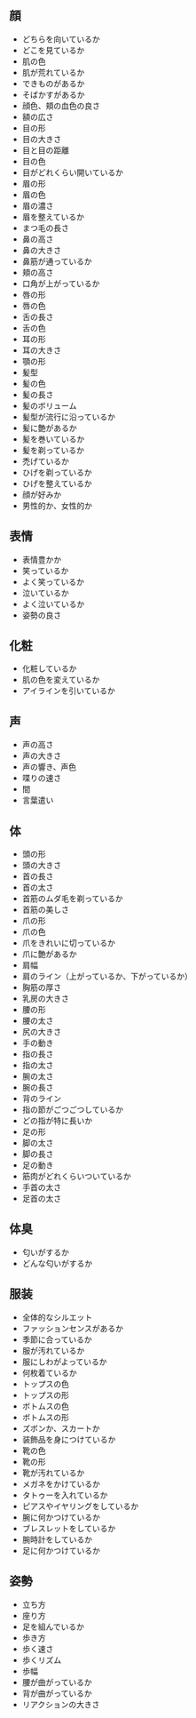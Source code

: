 ## 顔

- どちらを向いているか
- どこを見ているか
- 肌の色
- 肌が荒れているか
- できものがあるか
- そばかすがあるか
- 顔色、頬の血色の良さ
- 額の広さ
- 目の形
- 目の大きさ
- 目と目の距離
- 目の色
- 目がどれくらい開いているか
- 眉の形
- 眉の色
- 眉の濃さ
- 眉を整えているか
- まつ毛の長さ
- 鼻の高さ
- 鼻の大きさ
- 鼻筋が通っているか
- 頬の高さ
- 口角が上がっているか
- 唇の形
- 唇の色
- 舌の長さ
- 舌の色
- 耳の形
- 耳の大きさ
- 顎の形
- 髪型
- 髪の色
- 髪の長さ
- 髪のボリューム
- 髪型が流行に沿っているか
- 髪に艶があるか
- 髪を巻いているか
- 髪を剃っているか
- 禿げているか
- ひげを剃っているか
- ひげを整えているか
- 顔が好みか
- 男性的か、女性的か

## 表情

- 表情豊かか
- 笑っているか
- よく笑っているか
- 泣いているか
- よく泣いているか
- 姿勢の良さ

## 化粧

- 化粧しているか
- 肌の色を変えているか
- アイラインを引いているか

## 声

- 声の高さ
- 声の大きさ
- 声の響き、声色
- 喋りの速さ
- 間
- 言葉遣い

## 体

- 頭の形
- 頭の大きさ
- 首の長さ
- 首の太さ
- 首筋のムダ毛を剃っているか
- 首筋の美しさ
- 爪の形
- 爪の色
- 爪をきれいに切っているか
- 爪に艶があるか
- 肩幅
- 肩のライン（上がっているか、下がっているか）
- 胸筋の厚さ
- 乳房の大きさ
- 腰の形
- 腰の太さ
- 尻の大きさ
- 手の動き
- 指の長さ
- 指の太さ
- 腕の太さ
- 腕の長さ
- 背のライン
- 指の節がごつごつしているか
- どの指が特に長いか
- 足の形
- 脚の太さ
- 脚の長さ
- 足の動き
- 筋肉がどれくらいついているか
- 手首の太さ
- 足首の太さ

## 体臭

- 匂いがするか
- どんな匂いがするか

## 服装

- 全体的なシルエット
- ファッションセンスがあるか
- 季節に合っているか
- 服が汚れているか
- 服にしわがよっているか
- 何枚着ているか
- トップスの色
- トップスの形
- ボトムスの色
- ボトムスの形
- ズボンか、スカートか
- 装飾品を身につけているか
- 靴の色
- 靴の形
- 靴が汚れているか
- メガネをかけているか
- タトゥーを入れているか
- ピアスやイヤリングをしているか
- 腕に何かつけているか
- ブレスレットをしているか
- 腕時計をしているか
- 足に何かつけているか

## 姿勢

- 立ち方
- 座り方
- 足を組んでいるか
- 歩き方
- 歩く速さ
- 歩くリズム
- 歩幅
- 腰が曲がっているか
- 背が曲がっているか
- リアクションの大きさ

